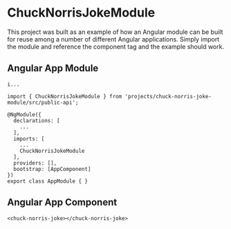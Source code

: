 # ChuckNorrisJokeModule

This project was built as an example of how an Angular module can be built for reuse among a number of different Angular applications. Simply import the module and reference the component tag and the example should work.


## Angular App Module
```
i...

import { ChuckNorrisJokeModule } from 'projects/chuck-norris-joke-module/src/public-api';

@NgModule({
  declarations: [
    ...
  ],
  imports: [
    ...
    ChuckNorrisJokeModule
  ],
  providers: [],
  bootstrap: [AppComponent]
})
export class AppModule { }

```

## Angular App Component
```
<chuck-norris-joke></chuck-norris-joke>
```